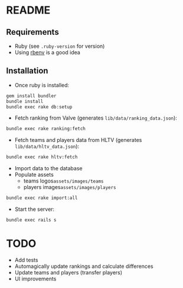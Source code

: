 # README

## Requirements
* Ruby (see `.ruby-version` for version)
* Using [rbenv](https://github.com/rbenv/rbenv) is a good idea

## Installation

* Once ruby is installed:
```bash
gem install bundler
bundle install
bundle exec rake db:setup
```

* Fetch ranking from Valve (generates `lib/data/ranking_data.json`):
```bash
bundle exec rake ranking:fetch
```

* Fetch teams and players data from HLTV (generates `lib/data/hltv_data.json`):
```bash
bundle exec rake hltv:fetch
```

* Import data to the database 
* Populate assets
  * teams logos`assets/images/teams` 
  * players images`assets/images/players` 
```bash
bundle exec rake import:all
```

* Start the server:
```bash
bundle exec rails s
```

# TODO
* Add tests
* Automagically update rankings and calculate differences
* Update teams and players (transfer players)
* UI improvements